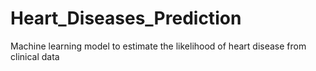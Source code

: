# Heart_Diseases_Prediction
Machine learning model to estimate the likelihood of heart disease from clinical data
